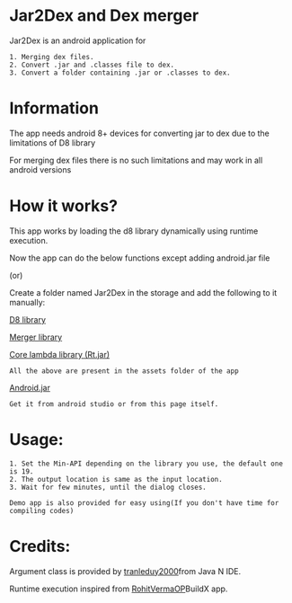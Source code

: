 # Jar2Dex and Dex merger
Jar2Dex is an android application for 

    1. Merging dex files.    
    2. Convert .jar and .classes file to dex.   
    3. Convert a folder containing .jar or .classes to dex.
    
# Information
The app needs android 8+ devices for converting jar to dex due to the limitations of D8 library

For merging dex files there is no such limitations and may work in all android versions

# How it works?
This app works by loading the d8 library dynamically using runtime execution.

Now the app can do the below functions except adding android.jar file 

(or)
                                
Create a folder named Jar2Dex in the storage and add the following to it manually:

[D8 library](https://github.com/Insight-deviler/jar2dex-and-dex-merger/blob/main/app/src/main/assets/fonts/d8s.jar)

[Merger library](https://github.com/Insight-deviler/jar2dex-and-dex-merger/blob/main/app/src/main/assets/fonts/merge.jar)

[Core lambda library (Rt.jar)](https://github.com/Insight-deviler/jar2dex-and-dex-merger/blob/main/app/src/main/assets/fonts/rtjar.jar)

    All the above are present in the assets folder of the app
    
[Android.jar](https://github.com/Insight-deviler/jar2dex-and-dex-merger/blob/main/android.jar)

    Get it from android studio or from this page itself.
    
# Usage:
    1. Set the Min-API depending on the library you use, the default one is 19.
    2. The output location is same as the input location.
    3. Wait for few minutes, until the dialog closes.
    
    Demo app is also provided for easy using(If you don't have time for compiling codes)
    
# Credits:
Argument class is provided by [tranleduy2000](https://github.com/tranleduy2000/javaide)from Java N IDE.

Runtime execution inspired from [RohitVermaOP](https://github.com/RohitVermaOP/apkbuilder-sample)BuildX app.
